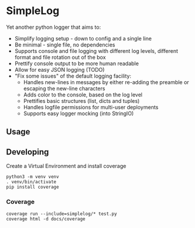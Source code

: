 # SimpleLog

Yet another python logger that aims to:

-   Simplify logging setup - down to config and a single line
-   Be minimal - single file, no dependencies
-   Supports console and file logging with different log levels, different format
    and file rotation out of the box
-   Prettify console output to be more human readable
-   Allow for easy JSON logging (TODO)
-   "Fix some issues" of the default logging facility:
    -   Handles new-lines in messages by either re-adding the preamble or escaping
        the new-line characters
    -   Adds color to the console, based on the log level
    -   Prettifies basic structures (list, dicts and tuples)
    -   Handles logfile permissions for multi-user deployments
    -   Supports easy logger mocking (into StringIO)


## Usage



## Developing

Create a Virtual Environment and install coverage

    python3 -m venv venv
    . venv/bin/activate
    pip install coverage

### Coverage

    coverage run --include=simplelog/* test.py
    coverage html -d docs/coverage
